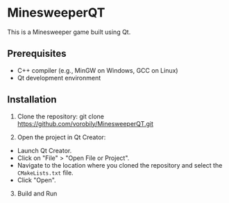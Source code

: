 # MinesweeperQT

This is a Minesweeper game built using Qt.

## Prerequisites
- C++ compiler (e.g., MinGW on Windows, GCC on Linux)
- Qt development environment

## Installation
1. Clone the repository:
git clone https://github.com/vorobily/MinesweeperQT.git

2. Open the project in Qt Creator:
- Launch Qt Creator.
- Click on "File" > "Open File or Project".
- Navigate to the location where you cloned the repository and select the `CMakeLists.txt` file.
- Click "Open".

3. Build and Run

